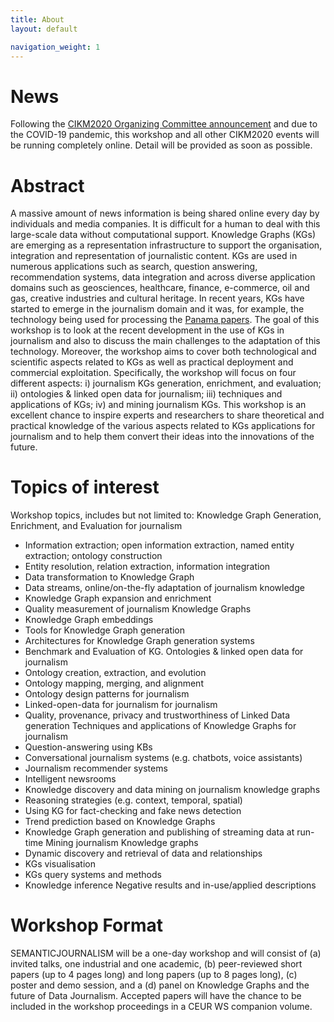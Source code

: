 ```yaml
---
title: About
layout: default

navigation_weight: 1
---
```


# News

Following the [CIKM2020 Organizing Committee announcement](https://cikm2020.org/) and due to the COVID-19 pandemic, this workshop and all other CIKM2020 events will be running completely online. Detail will be provided as soon as possible.

# Abstract

A massive amount of news information is being shared online every day by individuals and media companies. It is difficult for a human to deal with this large-scale data without computational support. Knowledge Graphs (KGs) are emerging as a representation infrastructure to support the organisation, integration and representation of journalistic content. KGs are used in numerous applications such as search, question answering, recommendation systems, data integration and across diverse application domains such as geosciences, healthcare, finance, e-commerce, oil and gas, creative industries and cultural heritage. In recent years, KGs have started to emerge in the journalism domain and it was, for example, the technology being used for processing the [Panama papers](https://www.youtube.com/watch?v=tAlu3ud2k_A). The goal of this workshop is to look at the recent development in the use of KGs in journalism and also to discuss the main challenges to the adaptation of this technology. Moreover, the workshop aims to cover both technological and scientific aspects related to KGs as well as practical deployment and commercial exploitation. Specifically, the workshop will focus on four different aspects: i) journalism KGs generation, enrichment, and evaluation; ii) ontologies & linked open data for journalism; iii) techniques and applications of KGs; iv) and mining journalism KGs. This workshop is an excellent chance to inspire experts and researchers to share theoretical and practical knowledge of the various aspects related to KGs applications for journalism and to help them convert their ideas into the innovations of the future.

# Topics of interest

Workshop topics, includes but not limited to:
Knowledge Graph Generation, Enrichment, and Evaluation for journalism
  - Information extraction; open information extraction, named entity extraction; ontology construction
  - Entity resolution, relation extraction, information integration
  - Data transformation to Knowledge Graph
  - Data streams, online/on-the-fly adaptation of journalism knowledge
  - Knowledge Graph expansion and enrichment
  - Quality measurement of journalism Knowledge Graphs
  - Knowledge Graph embeddings
  - Tools for Knowledge Graph generation
  - Architectures for Knowledge Graph generation systems
  - Benchmark and Evaluation of KG.
Ontologies & linked open data for journalism
  - Ontology creation, extraction, and evolution
  - Ontology mapping, merging, and alignment
  - Ontology design patterns for journalism
  - Linked-open-data for journalism for journalism
  - Quality, provenance, privacy and trustworthiness of Linked Data generation
Techniques and applications of Knowledge Graphs for journalism
  - Question-answering using KBs
  - Conversational journalism systems (e.g. chatbots, voice assistants)
  - Journalism recommender systems
  - Intelligent newsrooms
  - Knowledge discovery and data mining on journalism knowledge graphs
  - Reasoning strategies (e.g. context, temporal, spatial)
  - Using KG for fact-checking and fake news detection
  - Trend prediction based on Knowledge Graphs
  - Knowledge Graph generation and publishing of streaming data at run-time
Mining journalism Knowledge graphs
  - Dynamic discovery and retrieval of data and relationships
  - KGs visualisation
  - KGs query systems and methods
  - Knowledge inference
Negative results and in-use/applied descriptions


# Workshop Format

SEMANTICJOURNALISM will be a one-day workshop and will consist of (a) invited talks, one industrial and one academic, (b) peer-reviewed short papers (up to 4 pages long) and long papers (up to 8 pages long), (c) poster and demo session, and a (d) panel on Knowledge Graphs and the future of Data Journalism. Accepted papers will have the chance to be included in the workshop proceedings in a CEUR WS companion volume.

